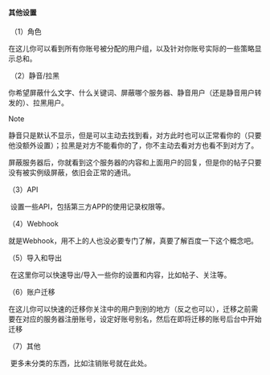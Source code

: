 #### **其他设置**

​	（1）角色

​	在这儿你可以看到所有你账号被分配的用户组，以及针对你账号实际的一些策略显示总和。

​	（2）静音/拉黑

​	你希望屏蔽什么文字、什么关键词、屏蔽哪个服务器、静音用户（还是静音用户转发的）、拉黑用户。

> [!NOTE]
>
> ​	静音只是默认不显示，但是可以主动去找到看，对方此时也可以正常看你的（只要他没额外设置）；拉黑是对方不能看你的了，你不主动去看对方也看不到对方了。
>
> ​	屏蔽服务器后，你就看到这个服务器的内容和上面用户的回复，但是你的帖子只要没有被实例级屏蔽，依旧会正常的通讯。

（3）API

​	设置一些API，包括第三方APP的使用记录权限等。

（4）Webhook

​	就是Webhook，用不上的人也没必要专门了解，真要了解百度一下这个概念吧。

（5）导入和导出

​	在这里你可以快速导出/导入一些你的设置和内容，比如帖子、关注等。

（6）账户迁移

​	在这儿你可以快速的迁移你关注中的用户到别的地方（反之也可以），迁移之前需要在对应的服务器注册账号，设定好账号别名，然后在即将迁移的账号后台中开始迁移

（7）其他

​	更多未分类的东西，比如注销账号就在此处。